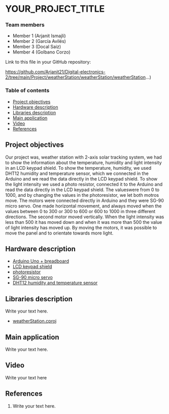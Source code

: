 # YOUR_PROJECT_TITLE

### Team members

* Member 1 (Arjanit Ismajli)
* Member 2 (García Avilés)
* Member 3 (Docal Saiz)
* Member 4 (Golbano Corzo)

Link to this file in your GitHub repository:

https://github.com/Arjanit21/Digital-electronics-2/tree/main/Project/weatherStation/weatherStation/weatherStation...)

### Table of contents

* [Project objectives](#objectives)
* [Hardware description](#hardware)
* [Libraries description](#libs)
* [Main application](#main)
* [Video](#video)
* [References](#references)

<a name="objectives"></a>

## Project objectives

Our project was, weather station with 2-axis solar tracking system, we had to show the information about the temperature, humidity and light intensity in an LCD keypad shield.
To show the temperature, humidity, we used DHT12 humidity and temperature sensor, which we connected in the Arduino and we read the data directly in the LCD keypad shield.
To show the light intensity we used a photo resistor, connected it to the Arduino and read the data directly in the LCD keypad shield. The values ​​were from 0 to 1000, and by changing the values ​in the photoresistor, we let both motros move.
The motors were connected directly in Arduino and they were SG-90 micro servo. One made horizontal movement, and always moved when the values ​​between 0 to 300 or 300 to 600 or 600 to 1000 in three different directions.
The second motor moved vertically. When the light intensity was less than 500 it has moved down and when it was more than 500 the value of light intensity has moved up. By moving the motors, it was possible to move the panel and to orientate towards more light.

<a name="hardware"></a>

## Hardware description

* [Arduino Uno + breadboard](#objectives)
* [LCD keypad shield](#objectives)
* [photoresistor](#objectives)
* [SG-90 micro servo](#objectives)
* [DHT12 humidity and temperature sensor](#objectives)





## Libraries description

Write your text here.
* [weatherStation.cproj](#https://github.com/Arjanit21/Digital-electronics-2/blob/main/Project/weatherStation/weatherStation/weatherStation/weatherStation.cproj)
<a weatherStation=""></a>

## Main application

Write your text here.

<a name="video"></a>

## Video

Write your text here

<a name="references"></a>

## References

1. Write your text here.
